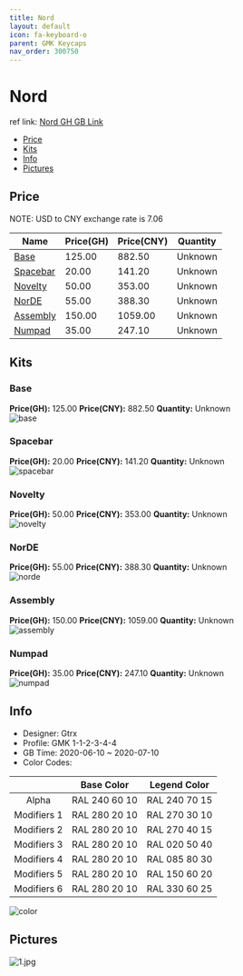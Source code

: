 ```yaml
---
title: Nord 
layout: default
icon: fa-keyboard-o
parent: GMK Keycaps
nav_order: 300750
---
```


# Nord 

ref link: [Nord GH GB Link]()  
* [Price](#price)  
* [Kits](#kits)  
* [Info](#info)  
* [Pictures](#pictures)  


## Price  

NOTE: USD to CNY exchange rate is 7.06

| Name          | Price(GH)    |  Price(CNY) | Quantity |
| ------------- | ------------ |  ---------- | -------- |
|[Base](#base)|125.00|882.50|Unknown|
|[Spacebar](#spacebar)|20.00|141.20|Unknown|
|[Novelty](#novelty)|50.00|353.00|Unknown|
|[NorDE](#norde)|55.00|388.30|Unknown|
|[Assembly](#assembly)|150.00|1059.00|Unknown|
|[Numpad](#numpad)|35.00|247.10|Unknown|


## Kits  
### Base  
**Price(GH):** 125.00    **Price(CNY):** 882.50    **Quantity:** Unknown  
<img src="{{ 'assets/images/gmk-keycaps/nord/kits_pics/base.jpg' | relative_url }}" alt="base" class="image featured">

### Spacebar  
**Price(GH):** 20.00    **Price(CNY):** 141.20    **Quantity:** Unknown  
<img src="{{ 'assets/images/gmk-keycaps/nord/kits_pics/spacebar.jpg' | relative_url }}" alt="spacebar" class="image featured">

### Novelty  
**Price(GH):** 50.00    **Price(CNY):** 353.00    **Quantity:** Unknown  
<img src="{{ 'assets/images/gmk-keycaps/nord/kits_pics/novelty.jpg' | relative_url }}" alt="novelty" class="image featured">

### NorDE  
**Price(GH):** 55.00    **Price(CNY):** 388.30    **Quantity:** Unknown  
<img src="{{ 'assets/images/gmk-keycaps/nord/kits_pics/norde.png' | relative_url }}" alt="norde" class="image featured">

### Assembly  
**Price(GH):** 150.00    **Price(CNY):** 1059.00    **Quantity:** Unknown  
<img src="{{ 'assets/images/gmk-keycaps/nord/kits_pics/assembly.jpg' | relative_url }}" alt="assembly" class="image featured">

### Numpad  
**Price(GH):** 35.00    **Price(CNY):** 247.10    **Quantity:** Unknown  
<img src="{{ 'assets/images/gmk-keycaps/nord/kits_pics/numpad.jpg' | relative_url }}" alt="numpad" class="image featured">


## Info  
* Designer: Gtrx  
* Profile: GMK 1-1-2-3-4-4  
* GB Time: 2020-06-10 ~ 2020-07-10  
* Color Codes:  

| |Base Color     | Legend Color
| :-------------: | :-------------: | :------------:
|Alpha|RAL 240 60 10|RAL 240 70 15
|Modifiers 1|RAL 280 20 10|RAL 270 30 10
|Modifiers 2|RAL 280 20 10|RAL 270 40 15
|Modifiers 3|RAL 280 20 10|RAL 020 50 40
|Modifiers 4|RAL 280 20 10|RAL 085 80 30
|Modifiers 5|RAL 280 20 10|RAL 150 60 20
|Modifiers 6|RAL 280 20 10|RAL 330 60 25

<img src="{{ 'assets/images/gmk-keycaps/nord/color.png' | relative_url }}" alt="color" class="image featured">


## Pictures  
<img src="{{ 'assets/images/gmk-keycaps/nord/rendering_pics/1.jpg' | relative_url }}" alt="1.jpg" class="image featured">

